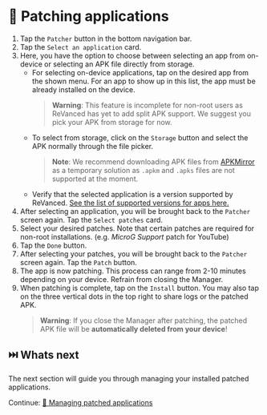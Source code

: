 # 🧩 Patching applications
1. Tap the `Patcher` button in the bottom navigation bar.
2. Tap the `Select an application` card.
3. Here, you have the option to choose between selecting an app from on-device or selecting an APK file directly from storage.
   * For selecting on-device applications, tap on the desired app from the shown menu. For an app to show up in this list, the app must be already installed on the device.
     > **Warning**: This feature is incomplete for non-root users as ReVanced has yet to add split APK support. We suggest you pick your APK from storage for now.
   * To select from storage, click on the `Storage` button and select the APK normally through the file picker.
     > **Note**: We recommend downloading APK files from [APKMirror](https://www.apkmirror.com/) as a temporary solution as `.apkm` and `.apks` files are not supported at the moment.
   * Verify that the selected application is a version supported by ReVanced. [See the list of supported versions for apps here.](https://github.com/revanced/revanced-patches#-patches)
4. After selecting an application, you will be brought back to the `Patcher` screen again. Tap the `Select patches` card.
5. Select your desired patches. Note that certain patches are required for non-root installations. (e.g. *MicroG Support* patch for YouTube)
6. Tap the `Done` button.
7. After selecting your patches, you will be brought back to the `Patcher` screen again. Tap the `Patch` button.
8. The app is now patching. This process can range from 2-10 minutes depending on your device. Refrain from closing the Manager.
9. When patching is complete, tap on the `Install` button. You may also tap on the three vertical dots in the top right to share logs or the patched APK.
   > **Warning**: If you close the Manager after patching, the patched APK file will be **automatically deleted from your device**!

## ⏭️ Whats next
The next section will guide you through managing your installed patched applications.

Continue: [🧰 Managing patched applications](managing-patched-applications)
